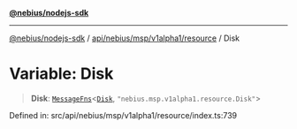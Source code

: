 [**@nebius/nodejs-sdk**](../../../../../../README.md)

***

[@nebius/nodejs-sdk](../../../../../../README.md) / [api/nebius/msp/v1alpha1/resource](../README.md) / Disk

# Variable: Disk

> **Disk**: [`MessageFns`](../../../../../../runtime/protos/core/interfaces/MessageFns.md)\<[`Disk`](../interfaces/Disk.md), `"nebius.msp.v1alpha1.resource.Disk"`\>

Defined in: src/api/nebius/msp/v1alpha1/resource/index.ts:739
